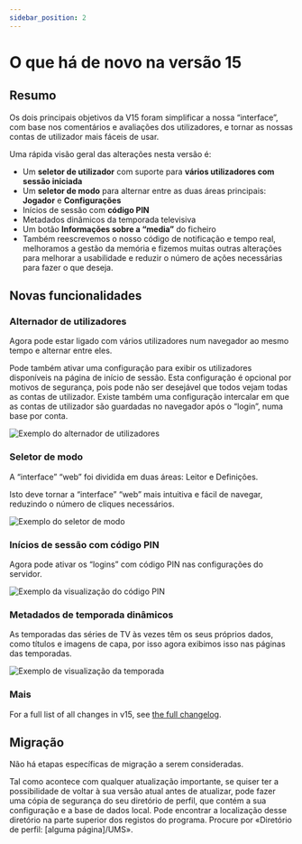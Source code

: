 ```yaml
---
sidebar_position: 2
---
```


# O que há de novo na versão 15

## Resumo

Os dois principais objetivos da V15 foram simplificar a nossa “interface”, com base nos comentários e avaliações dos utilizadores, e tornar as nossas contas de utilizador mais fáceis de usar.

Uma rápida visão geral das alterações nesta versão é:

- Um **seletor de utilizador** com suporte para **vários utilizadores com sessão iniciada**
- Um **seletor de modo** para alternar entre as duas áreas principais: **Jogador** e **Configurações**
- Inícios de sessão com **código PIN**
- Metadados dinâmicos da temporada televisiva
- Um botão **Informações sobre a “media”** do ficheiro
- Também reescrevemos o nosso código de notificação e tempo real, melhoramos a gestão da memória e fizemos muitas outras alterações para melhorar a usabilidade e reduzir o número de ações necessárias para fazer o que deseja.

## Novas funcionalidades

### Alternador de utilizadores

Agora pode estar ligado com vários utilizadores num navegador ao mesmo tempo e alternar entre eles.

Pode também ativar uma configuração para exibir os utilizadores disponíveis na página de início de sessão. Esta configuração é opcional por motivos de segurança, pois pode não ser desejável que todos vejam todas as contas de utilizador. Existe também uma configuração intercalar em que as contas de utilizador são guardadas no navegador após o “login”, numa base por conta.

![Exemplo do alternador de utilizadores](@site/docs/img/whats-new-in-v15-user-switcher.png)

### Seletor de modo

A “interface” “web” foi dividida em duas áreas: Leitor e Definições.

Isto deve tornar a “interface” “web” mais intuitiva e fácil de navegar, reduzindo o número de cliques necessários.

![Exemplo do seletor de modo](@site/docs/img/whats-new-in-v15-mode-switcher.png)

### Inícios de sessão com código PIN

Agora pode ativar os “logins” com código PIN nas configurações do servidor.

![Exemplo da visualização do código PIN](@site/docs/img/whats-new-in-v15-pin-code.png)

### Metadados de temporada dinâmicos

As temporadas das séries de TV às vezes têm os seus próprios dados, como títulos e imagens de capa, por isso agora exibimos isso nas páginas das temporadas.

![Exemplo de visualização da temporada](@site/docs/img/whats-new-in-v15-season-metadata.png)

### Mais

For a full list of all changes in v15, see [the full changelog](https://github.com/UniversalMediaServer/UniversalMediaServer/blob/main/CHANGELOG.md).

## Migração

Não há etapas específicas de migração a serem consideradas.

Tal como acontece com qualquer atualização importante, se quiser ter a possibilidade de voltar à sua versão atual antes de atualizar, pode fazer uma cópia de segurança do seu diretório de perfil, que contém a sua configuração e a base de dados local. Pode encontrar a localização desse diretório na parte superior dos registos do programa. Procure por «Diretório de perfil: [alguma página]/UMS».
